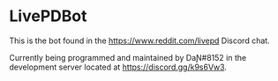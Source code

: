 # LivePDBot

This is the bot found in the https://www.reddit.com/livepd Discord chat.  

Currently being programmed and maintained by DaƝ#8152 in the development server located at https://discord.gg/k9s6Vw3.

